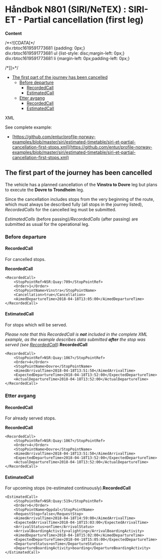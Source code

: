 # Håndbok N801 \(SIRI/NeTEX\) : SIRI-ET - Partial cancellation \(first leg\)

**Content**

/\*&lt;!\[CDATA\[\*/  
div.rbtoc1619591773681 {padding: 0px;}  
div.rbtoc1619591773681 ul {list-style: disc;margin-left: 0px;}  
div.rbtoc1619591773681 li {margin-left: 0px;padding-left: 0px;}  
  
/\*\]\]&gt;\*/

* [The first part of the journey has been cancelled](handbok-n801-siri-netex-siri-et-partial-cancellation-first-leg.md#SIRI-ET-Partialcancellation%28firstleg%29-Thefirstpartofthejourneyhasbeencancelled)
  * [Before departure](handbok-n801-siri-netex-siri-et-partial-cancellation-first-leg.md#SIRI-ET-Partialcancellation%28firstleg%29-Beforedeparture)
    * [RecordedCall](handbok-n801-siri-netex-siri-et-partial-cancellation-first-leg.md#SIRI-ET-Partialcancellation%28firstleg%29-RecordedCall)
    * [EstimatedCall](handbok-n801-siri-netex-siri-et-partial-cancellation-first-leg.md#SIRI-ET-Partialcancellation%28firstleg%29-EstimatedCall)
  * [Etter avgang](handbok-n801-siri-netex-siri-et-partial-cancellation-first-leg.md#SIRI-ET-Partialcancellation%28firstleg%29-Etteravgang)
    * [RecordedCall](handbok-n801-siri-netex-siri-et-partial-cancellation-first-leg.md#SIRI-ET-Partialcancellation%28firstleg%29-RecordedCall.1)
    * [EstimatedCall](handbok-n801-siri-netex-siri-et-partial-cancellation-first-leg.md#SIRI-ET-Partialcancellation%28firstleg%29-EstimatedCall.1)

XML

See complete example:

* [https://github.com/entur/profile-norway-examples/blob/master/siri/estimated-timetable/siri-et-partial-cancellation-first-stops.xml](https://github.com/entur/profile-norway-examples/blob/master/siri/estimated-timetable/siri-et-partial-cancellation-first-stops.xml)

## The first part of the journey has been cancelled <a id="SIRI-ET-Partialcancellation(firstleg)-Thefirstpartofthejourneyhasbeencancelled"></a>

The vehicle has a planned cancellation of the **Vinstra to Dovre** leg but plans to execute the **Dovre to Trondheim** leg.

Since the cancellation includes stops from the very beginning of the route, which must always be described fully \(all stops in the journey listed\), _RecordedCalls_ for the cancelled leg must be submitted.

_EstimatedCalls_ \(before passing\)/_RecordedCalls_ \(after passing\) are submitted as usual for the operational leg.

### Before departure <a id="SIRI-ET-Partialcancellation(firstleg)-Beforedeparture"></a>

#### RecordedCall <a id="SIRI-ET-Partialcancellation(firstleg)-RecordedCall"></a>

For cancelled stops.

  
**RecordedCall**

```text
<RecordedCall>
	<StopPointRef>NSR:Quay:709</StopPointRef>
	<Order>1</Order>
	<StopPointName>Vinstra</StopPointName>
	<Cancellation>true</Cancellation>
	<AimedDepartureTime>2018-04-18T13:05:00</AimedDepartureTime>
</RecordedCall>
```

#### EstimatedCall <a id="SIRI-ET-Partialcancellation(firstleg)-EstimatedCall"></a>

For stops which will be served.

_Please note that this RecordedCall is **not** included in the complete XML example, as the example describes data submitted **after** the stop was served \(see_ [_RecordedCall_](https://enturas.atlassian.net/wiki/pages/resumedraft.action?draftId=637370798#SIRI-ET-Partialcancellation%28firstleg%29-RecordedCall.1)_\)._**RecordedCall**

```text
<RecordedCall>
	<StopPointRef>NSR:Quay:1067</StopPointRef>
	<Order>4</Order>
	<StopPointName>Dovre</StopPointName>
	<AimedArrivalTime>2018-04-18T13:51:50</AimedArrivalTime>
	<ExpectedDepartureTime>2018-04-18T13:52:00</ExpectedDepartureTime>
	<ActualDepartureTime>2018-04-18T13:52:00</ActualDepartureTime>
</RecordedCall>
```

### Etter avgang <a id="SIRI-ET-Partialcancellation(firstleg)-Etteravgang"></a>

#### RecordedCall <a id="SIRI-ET-Partialcancellation(firstleg)-RecordedCall.1"></a>

For already served stops.

  
**RecordedCall**

```text
<RecordedCall>
	<StopPointRef>NSR:Quay:1067</StopPointRef>
	<Order>4</Order>
	<StopPointName>Dovre</StopPointName>
	<AimedArrivalTime>2018-04-18T13:51:50</AimedArrivalTime>
	<ExpectedDepartureTime>2018-04-18T13:52:00</ExpectedDepartureTime>
	<ActualDepartureTime>2018-04-18T13:52:00</ActualDepartureTime>
</RecordedCall>
```

#### EstimatedCall <a id="SIRI-ET-Partialcancellation(firstleg)-EstimatedCall.1"></a>

For upcoming stops \(re-estimated continuously\).**RecordedCall**

```text
<EstimatedCall>
	<StopPointRef>NSR:Quay:519</StopPointRef>
	<Order>6</Order>
	<StopPointName>Oppdal</StopPointName>
	<RequestStop>false</RequestStop>
	<AimedArrivalTime>2018-04-18T14:59:00</AimedArrivalTime>
	<ExpectedArrivalTime>2018-04-18T15:03:00</ExpectedArrivalTime>
	<ArrivalStatus>onTime</ArrivalStatus>
	<ArrivalBoardingActivity>alighting</ArrivalBoardingActivity>
	<AimedDepartureTime>2018-04-18T15:02:00</AimedDepartureTime>
	<ExpectedDepartureTime>2018-04-18T15:05:00</ExpectedDepartureTime>
	<DepartureStatus>onTime</DepartureStatus>
	<DepartureBoardingActivity>boarding</DepartureBoardingActivity>
</EstimatedCall>
```


